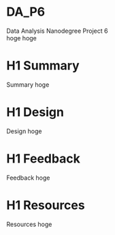 # DA_P6
Data Analysis Nanodegree Project 6  
hoge hoge

# H1 Summary  
Summary hoge  

# H1 Design  
Design hoge

# H1 Feedback  
Feedback hoge  

# H1 Resources 
Resources hoge


